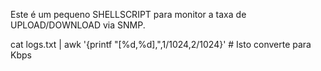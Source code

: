 Este é um pequeno SHELLSCRIPT para monitor a taxa de UPLOAD/DOWNLOAD via SNMP.

cat logs.txt | awk '{printf "[%d,%d],",$1/1024,$2/1024}' # Isto converte para Kbps

